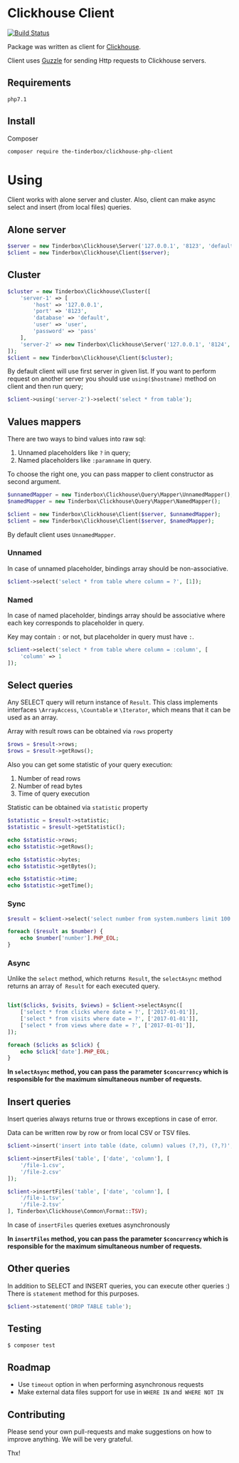 # Clickhouse Client
[![Build Status](https://travis-ci.org/the-tinderbox/ClickhouseClient.svg?branch=master)](https://travis-ci.org/the-tinderbox/ClickhouseClient)

Package was written as client for [Clickhouse](https://clickhouse.yandex/).

Client uses [Guzzle](https://github.com/guzzle/guzzle) for sending Http requests to Clickhouse servers.
 
## Requirements
`php7.1`

## Install

Composer

```bash
composer require the-tinderbox/clickhouse-php-client
```

# Using

Client works with alone server and cluster. Also, client can make async select and insert (from local files) queries.

## Alone server

```php
$server = new Tinderbox\Clickhouse\Server('127.0.0.1', '8123', 'default', 'user', 'pass');
$client = new Tinderbox\Clickhouse\Client($server);
```

## Cluster

```php
$cluster = new Tinderbox\Clickhouse\Cluster([
    'server-1' => [
        'host' => '127.0.0.1',
        'port' => '8123',
        'database' => 'default',
        'user' => 'user',
        'password' => 'pass'
    ],
    'server-2' => new Tinderbox\Clickhouse\Server('127.0.0.1', '8124', 'default', 'user', 'pass')
]);
$client = new Tinderbox\Clickhouse\Client($cluster);
```

By default client will use first server in given list. If you want to perform request on another server you should use 
`using($hostname)` method on client and then run query;

```php
$client->using('server-2')->select('select * from table');
```

## Values mappers

There are two ways to bind values into raw sql:

1. Unnamed placeholders like `?` in query;
2. Named placeholders like `:paramname` in query.

To choose the right one, you can pass mapper to client constructor as second argument.

```php
$unnamedMapper = new Tinderbox\Clickhouse\Query\Mapper\UnnamedMapper();
$namedMapper = new Tinderbox\Clickhouse\Query\Mapper\NamedMapper();

$client = new Tinderbox\Clickhouse\Client($server, $unnamedMapper);
$client = new Tinderbox\Clickhouse\Client($server, $namedMapper);
```

By default client uses `UnnamedMapper`.

### Unnamed

In case of unnamed placeholder, bindings array should be non-associative.

```php
$client->select('select * from table where column = ?', [1]);
```

### Named

In case of named placeholder, bindings array should be associative where each key corresponds to placeholder in query.

Key may contain `:` or not, but placeholder in query must have `:`.

```php
$client->select('select * from table where column = :column', [
    'column' => 1
]);
```

## Select queries

Any SELECT query will return instance of `Result`. This class implements interfaces `\ArrayAccess`, `\Countable` и `\Iterator`, 
which means that it can be used as an array.

Array with result rows can be obtained via `rows` property

```php
$rows = $result->rows;
$rows = $result->getRows();
```

Also you can get some statistic of your query execution:

1. Number of read rows
2. Number of read bytes 
3. Time of query execution

Statistic can be obtained via `statistic` property

```php
$statistic = $result->statistic;
$statistic = $result->getStatistic();

echo $statistic->rows;
echo $statistic->getRows();

echo $statistic->bytes;
echo $statistic->getBytes();

echo $statistic->time;
echo $statistic->getTime();
```

### Sync

```php
$result = $client->select('select number from system.numbers limit 100');

foreach ($result as $number) {
    echo $number['number'].PHP_EOL;
}
```

### Async

Unlike the `select` method, which returns` Result`, the `selectAsync` method returns an array of` Result` for each executed query.

```php

list($clicks, $visits, $views) = $client->selectAsync([
    ['select * from clicks where date = ?', ['2017-01-01']],
    ['select * from visits where date = ?', ['2017-01-01']],
    ['select * from views where date = ?', ['2017-01-01']],
]);

foreach ($clicks as $click) {
    echo $click['date'].PHP_EOL;
}

```
**In `selectAsync` method, you can pass the parameter `$concurrency` which is responsible for the maximum simultaneous number of requests.**

## Insert queries

Insert queries always returns true or throws exceptions in case of error.

Data can be written row by row or from local CSV or TSV files.

```php
$client->insert('insert into table (date, column) values (?,?), (?,?)', ['2017-01-01', 1, '2017-01-02', 2]);

$client->insertFiles('table', ['date', 'column'], [
    '/file-1.csv',
    '/file-2.csv'
]);

$client->insertFiles('table', ['date', 'column'], [
    '/file-1.tsv',
    '/file-2.tsv'
], Tinderbox\Clickhouse\Common\Format::TSV);
```

In case of `insertFiles` queries exetues asynchronously

**In `insertFiles` method, you can pass the parameter `$concurrency` which is responsible for the maximum simultaneous number of requests.**

## Other queries

In addition to SELECT and INSERT queries, you can execute other queries :) There is `statement` method for this purposes.

```php
$client->statement('DROP TABLE table');
```

## Testing

``` bash
$ composer test
```

## Roadmap

* Use `timeout` option in when performing asynchronous requests
* Make external data files support for use in `WHERE IN` and` WHERE NOT IN`

## Contributing
Please send your own pull-requests and make suggestions on how to improve anything.
We will be very grateful.

Thx!
